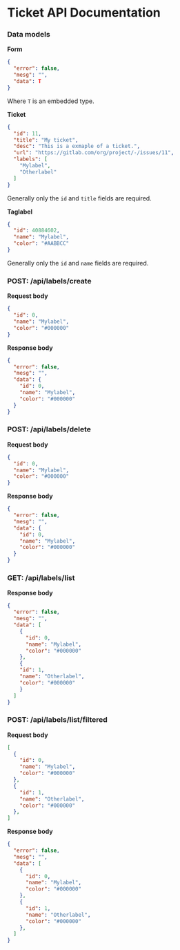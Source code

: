 # Ticket API Documentation

### Data models

**Form**
```json
{
  "error": false,
  "mesg": "",
  "data": T
}
```
Where `T` is an embedded type.

**Ticket**
```json
{
  "id": 11,
  "title": "My ticket",
  "desc": "This is a exmaple of a ticket.",
  "url": "https://gitlab.com/org/project/-/issues/11",
  "labels": [
    "Mylabel",
    "Otherlabel"
  ]
}
```
Generally only the `id` and `title` fields are required.

**Taglabel**
```json
{
  "id": 40884602,
  "name": "Mylabel",
  "color": "#AABBCC"
}
```
Generally only the `id` and `name` fields are required.

### POST: /api/labels/create

**Request body**
```json
{
  "id": 0,
  "name": "Mylabel",
  "color": "#000000"
}
```

**Response body**
```json
{
  "error": false,
  "mesg": "",
  "data": {
    "id": 0,
    "name": "Mylabel",
    "color": "#000000"
  }
}
```

### POST: /api/labels/delete

**Request body**
```json
{
  "id": 0,
  "name": "Mylabel",
  "color": "#000000"
}
```

**Response body**
```json
{
  "error": false,
  "mesg": "",
  "data": {
    "id": 0,
    "name": "Mylabel",
    "color": "#000000"
  }
}
```

### GET: /api/labels/list

**Response body**
```json
{
  "error": false,
  "mesg": "",
  "data": [
    {
      "id": 0,
      "name": "Mylabel",
      "color": "#000000"
    },
    {
    "id": 1,
    "name": "Otherlabel",
    "color": "#000000"
    }
  ]
}
```

### POST: /api/labels/list/filtered

**Request body**
```json
[
  {
    "id": 0,
    "name": "Mylabel",
    "color": "#000000"
  },
  {
    "id": 1,
    "name": "Otherlabel",
    "color": "#000000"
  },
]
```

**Response body**
```json
{
  "error": false,
  "mesg": "",
  "data": [
    {
      "id": 0,
      "name": "Mylabel",
      "color": "#000000"
    },
    {
      "id": 1,
      "name": "Otherlabel",
      "color": "#000000"
    },
  ]
}
```

